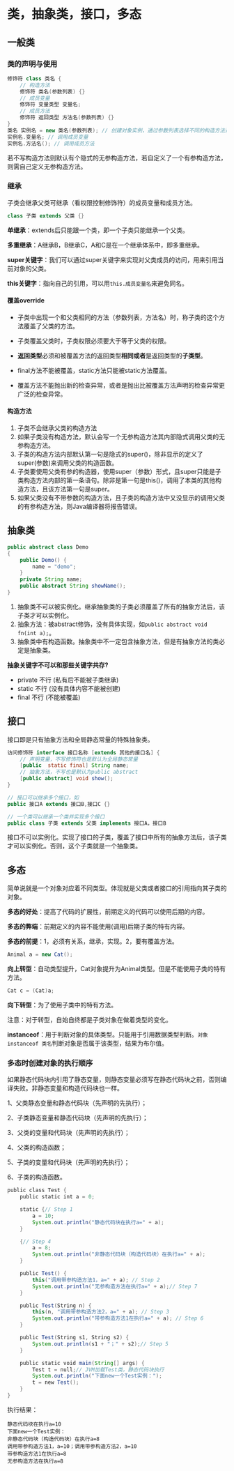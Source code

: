 # 类，抽象类，接口，多态

## 一般类

### 类的声明与使用

```java
修饰符 class 类名 {
	// 构造方法
	修饰符 类名(参数列表) {}
	// 成员变量
    修饰符 变量类型 变量名;
    // 成员方法
    修饰符 返回类型 方法名(参数列表) {}
}
类名 实例名 = new 类名(参数列表); // 创建对象实例，通过参数列表选择不同的构造方法进行初始化
实例名.变量名; // 调用成员变量
实例名.方法名(); // 调用成员方法
```

若不写构造方法则默认有个隐式的无参构造方法，若自定义了一个有参构造方法，则需自己定义无参构造方法。



### 继承

子类会继承父类可继承（看权限控制修饰符）的成员变量和成员方法。

```java
class 子类 extends 父类 {}
```

**单继承**：extends后只能跟一个类，即一个子类只能继承一个父类。

**多重继承**：A继承B，B继承C，A和C是在一个继承体系中，即多重继承。

**super关键字**：我们可以通过super关键字来实现对父类成员的访问，用来引用当前对象的父类。

**this关键字**：指向自己的引用，可以用`this.成员变量名`来避免同名。



#### 覆盖override

- 子类中出现一个和父类相同的方法（参数列表，方法名）时，称子类的这个方法覆盖了父类的方法。

- 子类覆盖父类时，子类权限必须要大于等于父类的权限。

- **返回类型**必须和被覆盖方法的返回类型**相同或者**是返回类型的**子类型**。
- final方法不能被覆盖，static方法只能被static方法覆盖。
- 覆盖方法不能抛出新的检查异常，或者是抛出比被覆盖方法声明的检查异常更广泛的检查异常。



#### 构造方法

1. 子类不会继承父类的构造方法
2. 如果子类没有构造方法，默认会写一个无参构造方法其内部隐式调用父类的无参构造方法。
3. 子类的构造方法内部默认第一句是隐式的super()，除非显示的定义了super(参数)来调用父类的构造函数。
4. 子类要使用父类有参的构造器，使用super（参数）形式，且super只能是子类构造方法内部的第一条语句。除非是第一句是this()，调用了本类的其他构造方法，且该方法第一句是super。
5. 如果父类没有不带参数的构造方法，且子类的构造方法中又没显示的调用父类的有参构造方法，则Java编译器将报告错误。



## 抽象类

```java
public abstract class Demo
{
	public Demo() {
		name = "demo";
    }
    private String name;
    public abstract String showName();
}
```

1. 抽象类不可以被实例化。继承抽象类的子类必须覆盖了所有的抽象方法后，该子类才可以实例化。
2. 抽象方法：被abstract修饰，没有具体实现，如`public abstract void fn(int a);`。
3. 抽象类中有构造函数。抽象类中不一定包含抽象方法，但是有抽象方法的类必定是抽象类。

**抽象关键字不可以和那些关键字共存?**

- private 不行    (私有后不能被子类继承)
- static    不行   (没有具体内容不能被创建)
- final    不行    (不能被覆盖)



## 接口

接口即是只有抽象方法和全局静态常量的特殊抽象类。

```java
访问修饰符 interface 接口名称 [extends 其他的接口名] {
	// 声明变量，不写修饰符也是默认为全局静态常量
    [public  static final] String name;
	// 抽象方法，不写也是默认为public abstract
    [public abstract] void show();
}

// 接口可以继承多个接口，如
public 接口A extends 接口B,接口C {}

// 一个类可以继承一个类并实现多个接口
public class 子类 extends 父类 implements 接口A，接口B
```

接口不可以实例化。实现了接口的子类，覆盖了接口中所有的抽象方法后，该子类才可以实例化。否则，这个子类就是一个抽象类。



## 多态

简单说就是一个对象对应着不同类型。体现就是父类或者接口的引用指向其子类的对象。

**多态的好处**：提高了代码的扩展性，前期定义的代码可以使用后期的内容。

**多态的弊端**：前期定义的内容不能使用(调用)后期子类的特有内容。

**多态的前提**：1，必须有关系，继承，实现。2，要有覆盖方法。

```java
Animal a = new Cat();
```

**向上转型**：自动类型提升，Cat对象提升为Animal类型。但是不能使用子类的特有方法。

```java
Cat c = (Cat)a;    
```

**向下转型**：为了使用子类中的特有方法。

注意：对于转型，自始自终都是子类对象在做着类型的变化。

**instanceof**：用于判断对象的具体类型。只能用于引用数据类型判断。`对象 instanceof 类名`判断对象是否属于该类型，结果为布尔值。



### 多态时创建对象的执行顺序

如果静态代码块内引用了静态变量，则静态变量必须写在静态代码块之前，否则编译失败。非静态变量和构造代码块也一样。

1、父类静态变量和静态代码块（先声明的先执行）；

2、子类静态变量和静态代码块（先声明的先执行）；

3、父类的变量和代码块（先声明的先执行）；

4、父类的构造函数；

5、子类的变量和代码块（先声明的先执行）；

6、子类的构造函数。

```java
public class Test {
    public static int a = 0;

    static {// Step 1
        a = 10;
        System.out.println("静态代码块在执行a=" + a);
    }

    {// Step 4
        a = 8;
        System.out.println("非静态代码块（构造代码块）在执行a=" + a);
    }

    public Test() {
        this("调用带参构造方法1，a=" + a); // Step 2
        System.out.println("无参构造方法在执行a=" + a);// Step 7
    }

    public Test(String n) {
        this(n, "调用带参构造方法2，a=" + a); // Step 3
        System.out.println("带参构造方法1在执行a=" + a); // Step 6
    }

    public Test(String s1, String s2) {
        System.out.println(s1 + "；" + s2);// Step 5
    }

    public static void main(String[] args) {
        Test t = null;// JVM加载Test类，静态代码块执行
        System.out.println("下面new一个Test实例：");
        t = new Test();
    }
}
```

执行结果：

```
静态代码块在执行a=10
下面new一个Test实例：
非静态代码块（构造代码块）在执行a=8
调用带参构造方法1，a=10；调用带参构造方法2，a=10
带参构造方法1在执行a=8
无参构造方法在执行a=8
```

